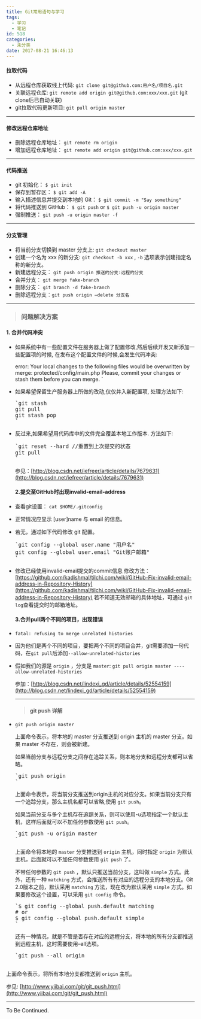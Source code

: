 ```yaml
---
title: Git常用语句与学习
tags:
  - 学习
  - 笔记
id: 518
categories:
  - 未分类
date: 2017-08-21 16:46:13
---
```


#### 拉取代码

*   从远程仓库获取线上代码: `git clone git@github.com:用户名/项目名.git`
*   关联远程仓库: `git remote add origin git@github.com:xxx/xxx.git` (git clone后已自动关联)
*   git拉取代码更新项目: `git pull origin master`

* * *

#### 修改远程仓库地址

*   删除远程仓库地址： `git remote rm origin`
*   增加远程仓库地址： `git remote add origin git@github.com:xxx/xxx.git`

* * *

#### 代码推送

*   git 初始化： `$ git init`
*   保存到暂存区： `$ git add -A`
*   输入描述信息并提交到本地的 Git： `$ git commit -m "Say something"`
*   将代码推送到 GitHub： `$ git push` or `$ git push -u origin master`
*   强制推送： `git push -u origin master -f`

* * *

#### 分支管理

*   将当前分支切换到 master 分支上: `git checkout master`
*   创建一个名为 xxx 的新分支: `git checkout -b xxx` , `-b` 选项表示创建指定名称的新分支。
*   新建远程分支： `git push origin 推送的分支:远程的分支`
*   合并分支： `git merge fake-branch`
*   删除分支： `git branch -d fake-branch`
*   删除远程分支：`git push origin –delete 分支名`

* * *

> ### 问题解决方案

#### 1\. 合并代码冲突

*   如果系统中有一些配置文件在服务器上做了配置修改,然后后续开发又新添加一些配置项的时候,
在发布这个配置文件的时候,会发生代码冲突:

    error: Your local changes to the following files would be overwritten by merge:
            protected/config/main.php
    Please, commit your changes or stash them before you can merge.
    `</pre>

*   如果希望保留生产服务器上所做的改动,仅仅并入新配置项, 处理方法如下:

    <pre class="line-numbers prism-highlight" data-start="1">`git stash
    git pull
    git stash pop
    `</pre>

*   反过来,如果希望用代码库中的文件完全覆盖本地工作版本. 方法如下:

    <pre class="line-numbers prism-highlight" data-start="1">`git reset --hard //重置到上次提交的状态
    git pull
    `</pre>

    参见：[http://blog.csdn.net/iefreer/article/details/7679631](http://blog.csdn.net/iefreer/article/details/7679631)

    #### 2.提交至GitHub时出现invalid-email-address

*   查看git设置：
    `cat $HOME/.gitconfig`
*   正常情况应显示 [user]name 与 email 的信息。
*   若无，通过如下代码修改 git 配置。

    <pre class="line-numbers prism-highlight" data-start="1">`git config --global user.name "用户名"
    git config --global user.email "Git账户邮箱"
    `</pre>

*   修改已经使用invalid-email提交的commit信息
    修改方法：[https://github.com/kadishmal/tilchi.com/wiki/GitHub-Fix-invalid-email-address-in-Repository-History](https://github.com/kadishmal/tilchi.com/wiki/GitHub-Fix-invalid-email-address-in-Repository-History)
    若不知道无效邮箱的具体地址，可通过 `git log`查看提交时的邮箱地址。

    #### 3.合并pull两个不同的项目，出现错误

*   `fatal: refusing to merge unrelated histories`
*   因为他们是两个不同的项目，要把两个不同的项目合并，git需要添加一句代码，在`git pull`后添加`--allow-unrelated-histories`
*   假如我们的源是 `origin` ，分支是 `master`: `git pull origin master ----allow-unrelated-histories`

    参加：[http://blog.csdn.net/lindexi_gd/article/details/52554159](http://blog.csdn.net/lindexi_gd/article/details/52554159)

    * * *

    > #### git push 详解

*   `git push origin master`

    上面命令表示，将本地的 master 分支推送到 origin 主机的 master 分支。如果 master 不存在，则会被新建。

    如果当前分支与远程分支之间存在追踪关系，则本地分支和远程分支都可以省略。

    <pre class="line-numbers prism-highlight" data-start="1">`git push origin
    `</pre>

    上面命令表示，将当前分支推送到origin主机的对应分支。如果当前分支只有一个追踪分支，那么主机名都可以省略,使用 `git push`。

    如果当前分支与多个主机存在追踪关系，则可以使用-u选项指定一个默认主机，这样后面就可以不加任何参数使用 `git push`。

    <pre class="line-numbers prism-highlight" data-start="1">`git push -u origin master
    `</pre>

    上面命令将本地的 `master` 分支推送到 `origin` 主机，同时指定 `origin` 为默认主机，后面就可以不加任何参数使用 `git push` 了。

    不带任何参数的 `git push` ，默认只推送当前分支，这叫做 `simple` 方式。此外，还有一种 `matching` 方式，会推送所有有对应的远程分支的本地分支。Git 2.0版本之前，默认采用 `matching` 方法，现在改为默认采用 `simple` 方式。如果要修改这个设置，可以采用 `git config` 命令。

    <pre class="line-numbers prism-highlight" data-start="1">`$ git config --global push.default matching
    # or
    $ git config --global push.default simple
    `</pre>

    还有一种情况，就是不管是否存在对应的远程分支，将本地的所有分支都推送到远程主机，这时需要使用–all选项。

    <pre class="line-numbers prism-highlight" data-start="1">`git push --all origin

上面命令表示，将所有本地分支都推送到 `origin` 主机。

参见: [http://www.yiibai.com/git/git_push.html](http://www.yiibai.com/git/git_push.html)

* * *

To Be Continued.